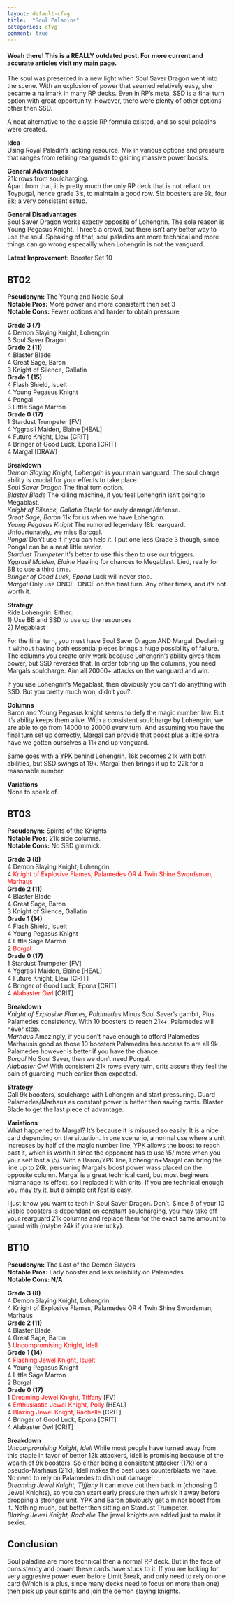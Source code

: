 ```yaml
---
layout: default-cfvg
title:  "Soul Paladins"
categories: cfvg
comment: true
---
```


####  Woah there! This is a REALLY outdated post. For more current and accurate articles visit my [main page](/cfvg).

<p>The soul was presented in a new light when Soul Saver Dragon went into the scene. With an explosion of power that seemed relatively easy, she became a hallmark in many RP decks. Even in RP&#8217;s meta, SSD is a final turn option with great opportunity. However, there were plenty of other options other then SSD.</p>
<p>A neat alternative to the classic RP formula existed, and so soul paladins were created.</p>
<p><strong>Idea</strong><br />
Using Royal Paladin&#8217;s lacking resource. Mix in various options and pressure that ranges from retiring rearguards to gaining massive power boosts.</p>
<p><strong>General Advantages</strong><br />
21k rows from soulcharging.<br />
Apart from that, it is pretty much the only RP deck that is not reliant on Toypugal, hence grade 3&#8217;s, to maintain a good row. Six boosters are 9k, four 8k; a very consistent setup.</p><!-- more -->
<p><strong>General Disadvantages</strong><br />
Soul Saver Dragon works exactly opposite of Lohengrin. The sole reason is Young Pegasus Knight. Three&#8217;s a crowd, but there isn&#8217;t any better way to use the soul. Speaking of that, soul paladins are more technical and more things can go wrong especailly when Lohengrin is not the vanguard.</p>
<p><strong>Latest Improvement:</strong> Booster Set 10</p>
<h2>BT02</h2>
<p><strong>Pseudonym:</strong> The Young and Noble Soul<br />
<strong>Notable Pros:</strong> More power and more consistent then set 3<br />
<strong>Notable Cons:</strong> Fewer options and harder to obtain pressure</p>
<p><strong>Grade 3 (7)</strong><br />
4 Demon Slaying Knight, Lohengrin<br />
3 Soul Saver Dragon<br />
<strong>Grade 2 (11)</strong><br />
4 Blaster Blade<br />
4 Great Sage, Baron<br />
3 Knight of Silence, Gallatin<br />
<strong>Grade 1 (15)</strong><br />
4 Flash Shield, Isuelt<br />
4 Young Pegasus Knight<br />
4 Pongal<br />
3 Little Sage Marron<br />
<strong>Grade 0 (17)</strong><br />
1 Stardust Trumpeter [FV]<br />
4 Yggrasil Maiden, Elaine [HEAL]<br />
4 Future Knight, Llew [CRIT]<br />
4 Bringer of Good Luck, Epona [CRIT]<br />
4 Margal [DRAW]</p>
<p><strong>Breakdown</strong><br />
<em>Demon Slaying Knight, Lohengrin</em> is your main vanguard. The soul charge ability is crucial for your effects to take place.<br />
<em>Soul Saver Dragon</em> The final turn option.<br />
<em>Blaster Blade</em> The killing machine, if you feel Lohengrin isn&#8217;t going to Megablast.<br />
<em>Knight of Silence, Gallatin</em> Staple for early damage/defense.<br />
<em>Great Sage, Baron</em> 11k for us when we have Lohengrin.<br />
<em>Young Pegasus Knight</em> The rumored legendary 18k rearguard. Unfourtunately, we miss Barcgal.<br />
<em>Pongal</em> Don&#8217;t use it if you can help it. I put one less Grade 3 though, since Pongal can be a neat little savior.<br />
<em>Stardust Trumpeter</em> It&#8217;s better to use this then to use our triggers.<br />
<em>Yggrasil Maiden, Elaine</em> Healing for chances to Megablast. Lied, really for BB to use a third time.<br />
<em>Bringer of Good Luck, Epona </em>Luck will never stop.<br />
<em>Margal</em> Only use ONCE. ONCE on the final turn. Any other times, and it&#8217;s not worth it.</p>
<p><strong>Strategy</strong><br />
Ride Lohengrin. Either:<br />
1) Use BB and SSD to use up the resources<br />
2) Megablast</p>
<p>For the final turn, you must have Soul Saver Dragon AND Margal. Declaring it without having both essential pieces brings a huge possibility of failure. The columns you create only work because Lohengrin&#8217;s ability gives them power, but SSD reverses that. In order tobring up the columns, you need Margals soulcharge. Aim all 20000+ attacks on the vanguard and win.</p>
<p>If you use Lohengrin&#8217;s Megablast, then obviously you can&#8217;t do anything with SSD. But you pretty much won, didn&#8217;t you?.</p>
<p><strong>Columns</strong><br />
Baron and Young Pegasus knight seems to defy the magic number law. But it&#8217;s ability keeps them alive. With a consistent soulcharge by Lohengrin, we are able to go from 14000 to 20000 every turn. And assuming you have the final turn set up correctly, Margal can provide that boost plus a little extra have we gotten ourselves a 11k and up vanguard.</p>
<p>Same goes with a YPK behind Lohengrin. 16k becomes 21k with both abilities, but SSD swings at 19k. Margal then brings it up to 22k for a reasonable number.</p>
<p><strong>Variations</strong><br />
None to speak of.</p>
<p><a name="BT03"></a></p>
<h2>BT03</h2>
<p><strong>Pseudonym:</strong> Spirits of the Knights<br />
<strong>Notable Pros:</strong> 21k side columns.<br />
<strong>Notable Cons:</strong> No SSD gimmick.</p>
<p><strong>Grade 3 (8)</strong><br />
4 Demon Slaying Knight, Lohengrin<br />
4 <span style="color:#ff0000;">Knight of Explosive Flames, Palamedes OR 4 Twin Shine Swordsman, Marhaus</span><br />
<strong>Grade 2 (11)</strong><br />
4 Blaster Blade<br />
4 Great Sage, Baron<br />
3 Knight of Silence, Gallatin<br />
<strong>Grade 1 (14)</strong><br />
4 Flash Shield, Isuelt<br />
4 Young Pegasus Knight<br />
4 Little Sage Marron<br />
2 <span style="color:#ff0000;">Borgal</span><br />
<strong>Grade 0 (17)</strong><br />
1 Stardust Trumpeter [FV]<br />
4 Yggrasil Maiden, Elaine [HEAL]<br />
4 Future Knight, Llew [CRIT]<br />
4 Bringer of Good Luck, Epona [CRIT]<br />
4 <span style="color:#ff0000;">Alabaster Owl</span> [CRIT]</p>
<p><strong>Breakdown</strong><br />
<em>Knight of Explosive Flames, Palamedes </em>Minus Soul Saver&#8217;s gambit, Plus Palamedes consistency. With 10 boosters to reach 21k+, Palamedes will never stop.<br />
<em>Marhaus </em>Amazingly, if you don&#8217;t have enough to afford Palamedes Marhausis good as those 10 boosters Palamedes has access to are all 9k. Palamedes however is better if you have the chance.<br />
<em>Borgal </em>No Soul Saver, then we don&#8217;t need Pongal.<br />
<em>Alabaster Owl </em>With consistent 21k rows every turn, crits assure they feel the pain of guarding much earlier then expected.</p>
<p><strong>Strategy</strong><br />
Call 9k boosters, soulcharge with Lohengrin and start pressuring. Guard Palamedes/Marhaus as constant power is better then saving cards. Blaster Blade to get the last piece of advantage.</p>
<p><strong>Variations</strong><br />
What happened to Margal? It&#8217;s because it is misused so easily. It is a nice card depending on the situation. In one scenario, a normal use where a unit increases by half of the magic number line, YPK allows the boost to reach past it, which is worth it since the opponent has to use \5/ more when you your self lost a \5/. With a Baron/YPK line, Lohengrin+Margal can bring the line up to 26k, persuming Margal&#8217;s boost power wass placed on the opposite column. Margal is a great technical card, but most begineers mismanage its effect, so I replaced it with crits. If you are technical enough you may try it, but a simple crit fest is easy.</p>
<p>I just know you want to tech in Soul Saver Dragon. Don&#8217;t. Since 6 of your 10 viable boosters is dependant on constant soulcharging, you may take off your rearguard 21k columns and replace them for the exact same amount to guard with (maybe 24k if you are lucky).</p>
<p><a name="BT10"></a></p>
<h2>BT10</h2>
<p><strong>Pseudonym:</strong> The Last of the Demon Slayers<br />
<strong>Notable Pros:</strong> Early booster and less reliability on Palamedes.<br />
<strong>Notable Cons: N/A</strong></p>
<p><strong>Grade 3 (8)</strong><br />
4 Demon Slaying Knight, Lohengrin<br />
4 Knight of Explosive Flames, Palamedes OR 4 Twin Shine Swordsman, Marhaus<br />
<strong>Grade 2 (11)</strong><br />
4 Blaster Blade<br />
4 Great Sage, Baron<br />
3 <span style="color:#ff0000;">Uncompromising Knight, Idell</span><br />
<strong>Grade 1 (14)</strong><br />
4 <span style="color:#ff0000;">Flashing Jewel Knight, Isuelt</span><br />
4 Young Pegasus Knight<br />
4 Little Sage Marron<br />
2 Borgal<br />
<strong>Grade 0 (17)</strong><br />
1 <span style="color:#ff0000;">Dreaming Jewel Knight, Tiffany</span> [FV]<br />
4 <span style="color:#ff0000;">Enthusiastic Jewel Knight, Polly</span> [HEAL]<br />
4 <span style="color:#ff0000;">Blazing Jewel Knight, Rachelle</span> [CRIT]<br />
4 Bringer of Good Luck, Epona [CRIT]<br />
4 Alabaster Owl [CRIT]</p>
<p><strong>Breakdown</strong><br />
<em>Uncompromising Knight, Idell </em>While most people have turned away from this staple in favor of better 12k attackers, Idell is promising because of the wealth of 9k boosters. So either being a consistent attacker (17k) or a pseudo-Marhaus (21k), Idell makes the best uses counterblasts we have. No need to rely on Palamedes to dish out damage!<br />
<em>Dreaming Jewel Knight, Tiffany </em>It can move out then back in (choosing 0 Jewel Knights), so you can exert early pressure then whisk it away before dropping a stronger unit. YPK and Baron obviously get a minor boost from it. Nothing much, but better then sitting on Stardust Trumpeter.<br />
<em>Blazing Jewel Knight, Rachelle</em> The jewel knights are added just to make it sexier.</p>
<h2>Conclusion</h2>
<p>Soul paladins are more technical then a normal RP deck. But in the face of consistency and power these cards have stuck to it. If you are looking for very aggresive power even before Limit Break, and only need to rely on one card (Which is a plus, since many decks need to focus on more then one) then pick up your spirits and join the demon slaying knights. <i class="fa fa-stop"></i></p>
